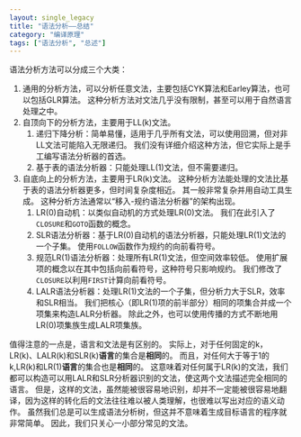 ```yaml
---
layout: single_legacy
title: "语法分析——总结"
category: "编译原理"
tags: ["语法分析", "总述"]
---
```


语法分析方法可以分成三个大类：

1. 通用的分析方法，可以分析任意文法，主要包括CYK算法和Earley算法，也可以包括GLR算法。
   这种分析方法对文法几乎没有限制，甚至可以用于自然语言处理之中。
2. 自顶向下的分析方法，主要用于LL(k)文法。
   1. 递归下降分析：简单易懂，适用于几乎所有文法，可以使用回溯，但对非LL文法可能陷入无限递归。
      我们没有详细介绍这种方法，但它实际上是手工编写语法分析器的首选。
   2. 基于表的语法分析器：只能处理LL(1)文法，但不需要递归。
3. 自底向上的分析方法，主要用于LR(k)文法。
   这种分析方法能处理的文法比基于表的语法分析器更多，但时间复杂度相近。
   其一般非常复杂并用自动工具生成。
   这种分析方法通常以“移入-规约语法分析器”的架构出现。
   1. LR(0)自动机：以类似自动机的方式处理LR(0)文法。
      我们在此引入了`CLOSURE`和`GOTO`函数的概念。
   2. SLR语法分析器：基于LR(0)自动机的语法分析器，只能处理LR(1)文法的一个子集。
      使用`FOLLOW`函数作为规约的向前看符号。
   3. 规范LR(1)语法分析器：处理所有LR(1)文法，但空间效率较低。
      使用扩展项的概念以在其中包括向前看符号，这种符号只影响规约。
      我们修改了`CLOSURE`以利用`FIRST`计算向前看符号。
   4. LALR语法分析器：处理LR(1)文法的一个子集，但分析力大于SLR，效率和SLR相当。
      我们把核心（即LR(1)项的前半部分）相同的项集合并成一个项集来构造LALR分析器。
      除此之外，也可以使用传播的方式不断地用LR(0)项集族生成LALR项集族。

值得注意的一点是，语言和文法是有区别的。
实际上，对于任何固定的k，LR(k)、LALR(k)和SLR(k)**语言**的集合是**相同**的。
而且，对任何大于等于1的k,LR(k)和LR(1)**语言**的集合也是**相同**的。
这意味着对任何属于LR(k)的文法，我们都可以构造可以用LALR和SLR分析器识别的文法，使这两个文法描述完全相同的语言。
但是，这样的文法，虽然能被很容易地识别，却并不一定能被很容易地翻译，因为这样的转化后的文法往往难以被人类理解，也很难以写出对应的语义动作。
虽然我们总是可以生成语法分析树，但这并不意味着生成目标语言的程序就非常简单。
因此，我们只关心一小部分常见的文法。
